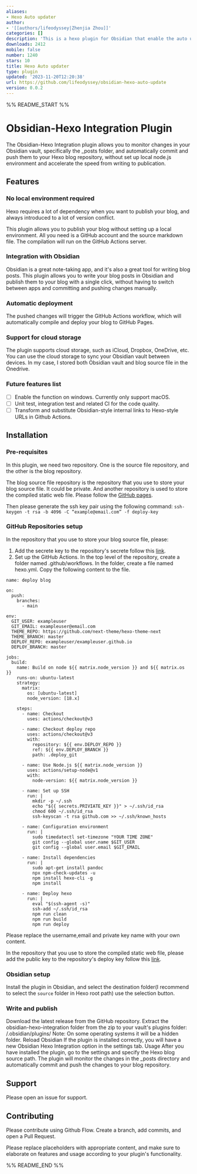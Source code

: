 ```yaml
---
aliases:
- Hexo Auto updater
author:
- '[[authors/lifeodyssey|Zhenjia Zhou]]'
categories: []
description: 'This is a hexo plugin for Obsidian that enable the auto update. '
downloads: 2412
mobile: false
number: 1240
stars: 10
title: Hexo Auto updater
type: plugin
updated: '2023-11-20T12:20:38'
url: https://github.com/lifeodyssey/obsidian-hexo-auto-update
version: 0.0.2
---
```


%% README_START %%

# Obsidian-Hexo Integration Plugin

The Obsidian-Hexo Integration plugin allows you to monitor changes in your Obsidian vault, specifically the _posts folder, and automatically commit and push them to your Hexo blog repository, without set up local node.js environment and accelerate the speed from writing to publication.

## Features

### No local environment required
Hexo requires a lot of dependency when you want to publish your blog, and always introduced to a lot of version conflict.

This plugin allows you to publish your blog without setting up a local environment. All you need is a GitHub account and the source markdown file. The compilation will run on the GitHub Actions server.
### Integration with Obsidian
Obsidian is a great note-taking app, and it's also a great tool for writing blog posts. This plugin allows you to write your blog posts in Obsidian and publish them to your blog with a single click, without having to switch between apps and committing and pushing changes manually.
### Automatic deployment
The pushed changes will trigger the GitHub Actions workflow, which will automatically compile and deploy your blog to GitHub Pages.

### Support for cloud storage
The plugin supports cloud storage, such as iCloud, Dropbox, OneDrive, etc. You can use the cloud storage to sync your Obsidian vault between devices. In my case, I stored both Obsidian vault and blog source file in the Onedrive.

### Future features list

- [ ] Enable the function on windows. Currently only support macOS.
- [ ] Unit test, integration test and related CI for the code quality.
- [ ] Transform and substitute Obsidian-style internal links to Hexo-style URLs in Github Actions.
## Installation
### Pre-requisites
In this plugin, we need two repository. One is the source file repository, and the other is the blog repository.

The blog source file repository is the repository that you use to store your blog source file. It could be private. And another repository is used to store the compiled static web file. Please follow the [GitHub pages](https://pages.github.co).

Then please generate the ssh key pair using the following command:
``ssh-keygen -t rsa -b 4096 -C “example@email.com” -f deploy-key ``

### GitHub Repositories setup
In the repository that you use to store your blog source file, please:
1. Add the secrete key to the repository's  secrete follow this [link](https://docs.github.com/en/actions/security-guides/using-secrets-in-github-actions).
2. Set up the GitHub Actions. In the top level of the repository, create a folder named .github/workflows. In the folder, create a file named hexo.yml. Copy the following content to the file.
```
name: deploy blog

on:
  push:
    branches:
      - main

env:
  GIT_USER: exampleuser
  GIT_EMAIL: exampleuser@email.com
  THEME_REPO: https://github.com/next-theme/hexo-theme-next
  THEME_BRANCH: master
  DEPLOY_REPO: exampleuser/exampleuser.github.io
  DEPLOY_BRANCH: master

jobs:
  build:
    name: Build on node ${{ matrix.node_version }} and ${{ matrix.os }}
    runs-on: ubuntu-latest
    strategy:
      matrix:
        os: [ubuntu-latest]
        node_version: [18.x]

    steps:
      - name: Checkout
        uses: actions/checkout@v3

      - name: Checkout deploy repo
        uses: actions/checkout@v3
        with:
          repository: ${{ env.DEPLOY_REPO }}
          ref: ${{ env.DEPLOY_BRANCH }}
          path: .deploy_git

      - name: Use Node.js ${{ matrix.node_version }}
        uses: actions/setup-node@v1
        with:
          node-version: ${{ matrix.node_version }}

      - name: Set up SSH
        run: |
          mkdir -p ~/.ssh
          echo "${{ secrets.PRIVIATE_KEY }}" > ~/.ssh/id_rsa
          chmod 600 ~/.ssh/id_rsa
          ssh-keyscan -t rsa github.com >> ~/.ssh/known_hosts

      - name: Configuration environment
        run: |
          sudo timedatectl set-timezone "YOUR TIME ZONE"
          git config --global user.name $GIT_USER
          git config --global user.email $GIT_EMAIL

      - name: Install dependencies
        run: |
          sudo apt-get install pandoc
          npx npm-check-updates -u  
          npm install hexo-cli -g
          npm install

      - name: Deploy hexo
        run: |
          eval "$(ssh-agent -s)"
          ssh-add ~/.ssh/id_rsa
          npm run clean
          npm run build
          npm run deploy
```
Please replace the username,email and private key name with your own content.

In the repository that you use to store the compiled static web file, please add the public key to the repository's deploy key follow this [link](https://docs.github.com/en/developers/overview/managing-deploy-keys#deploy-keys).

### Obsidian setup
Install the plugin in Obsidian, and select the destination folder(I recommend to select the ``source`` folder in Hexo root path) use the selection button.
### Write and publish
Download the latest release from the GitHub repository.
Extract the obsidian-hexo-integration folder from the zip to your vault's plugins folder: <vault>/.obsidian/plugins/
Note: On some operating systems it will be a hidden folder.
Reload Obsidian
If the plugin is installed correctly, you will have a new Obsidian Hexo Integration option in the settings tab.
Usage
After you have installed the plugin, go to the settings and specify the Hexo blog source path. The plugin will monitor the changes in the _posts directory and automatically commit and push the changes to your blog repository.

## Support
Please open an issue for support.
## Contributing
Please contribute using Github Flow. Create a branch, add commits, and open a Pull Request.

Please replace placeholders with appropriate content, and make sure to elaborate on features and usage according to your plugin's functionality.


%% README_END %%